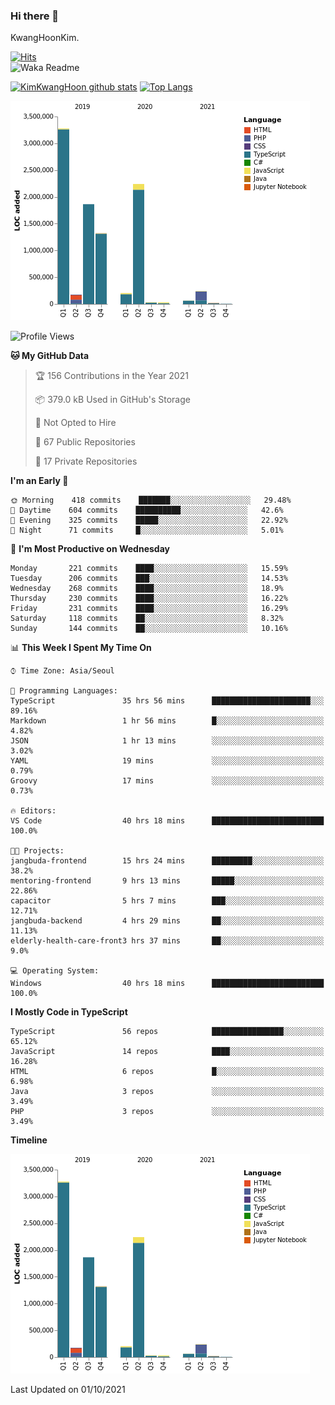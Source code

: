### Hi there 👋

KwangHoonKim.

[![Hits](https://hits.seeyoufarm.com/api/count/incr/badge.svg?url=https%3A%2F%2Fgithub.com%2Frhkdgns95)](https://hits.seeyoufarm.com)  
![Waka Readme](https://github.com/rhkdgns95/rhkdgns95/workflows/Waka%20Readme/badge.svg)

[![KimKwangHoon github stats](https://github-readme-stats.vercel.app/api?username=rhkdgns95&show_icons=true)](https://github.com/rhkdgns95/github-readme-stats)   [![Top Langs](https://github-readme-stats.vercel.app/api/top-langs/?username=rhkdgns95&layout=compact)](https://github.com/rhkdgns95/github-readme-stats)   


![Chart not found](https://raw.githubusercontent.com/rhkdgns95/rhkdgns95/master/charts/bar_graph.png) 



<!--START_SECTION:waka-->
![Profile Views](http://img.shields.io/badge/Profile%20Views-0-blue)

**🐱 My GitHub Data** 

> 🏆 156 Contributions in the Year 2021
 > 
> 📦 379.0 kB Used in GitHub's Storage 
 > 
> 🚫 Not Opted to Hire
 > 
> 📜 67 Public Repositories 
 > 
> 🔑 17 Private Repositories  
 > 
**I'm an Early 🐤** 

```text
🌞 Morning    418 commits    ███████░░░░░░░░░░░░░░░░░░   29.48% 
🌆 Daytime    604 commits    ██████████░░░░░░░░░░░░░░░   42.6% 
🌃 Evening    325 commits    █████░░░░░░░░░░░░░░░░░░░░   22.92% 
🌙 Night      71 commits     █░░░░░░░░░░░░░░░░░░░░░░░░   5.01%

```
📅 **I'm Most Productive on Wednesday** 

```text
Monday       221 commits    ████░░░░░░░░░░░░░░░░░░░░░   15.59% 
Tuesday      206 commits    ███░░░░░░░░░░░░░░░░░░░░░░   14.53% 
Wednesday    268 commits    ████░░░░░░░░░░░░░░░░░░░░░   18.9% 
Thursday     230 commits    ████░░░░░░░░░░░░░░░░░░░░░   16.22% 
Friday       231 commits    ████░░░░░░░░░░░░░░░░░░░░░   16.29% 
Saturday     118 commits    ██░░░░░░░░░░░░░░░░░░░░░░░   8.32% 
Sunday       144 commits    ██░░░░░░░░░░░░░░░░░░░░░░░   10.16%

```


📊 **This Week I Spent My Time On** 

```text
⌚︎ Time Zone: Asia/Seoul

💬 Programming Languages: 
TypeScript               35 hrs 56 mins      ██████████████████████░░░   89.16% 
Markdown                 1 hr 56 mins        █░░░░░░░░░░░░░░░░░░░░░░░░   4.82% 
JSON                     1 hr 13 mins        ░░░░░░░░░░░░░░░░░░░░░░░░░   3.02% 
YAML                     19 mins             ░░░░░░░░░░░░░░░░░░░░░░░░░   0.79% 
Groovy                   17 mins             ░░░░░░░░░░░░░░░░░░░░░░░░░   0.73%

🔥 Editors: 
VS Code                  40 hrs 18 mins      █████████████████████████   100.0%

🐱‍💻 Projects: 
jangbuda-frontend        15 hrs 24 mins      █████████░░░░░░░░░░░░░░░░   38.2% 
mentoring-frontend       9 hrs 13 mins       █████░░░░░░░░░░░░░░░░░░░░   22.86% 
capacitor                5 hrs 7 mins        ███░░░░░░░░░░░░░░░░░░░░░░   12.71% 
jangbuda-backend         4 hrs 29 mins       ██░░░░░░░░░░░░░░░░░░░░░░░   11.13% 
elderly-health-care-front3 hrs 37 mins       ██░░░░░░░░░░░░░░░░░░░░░░░   9.0%

💻 Operating System: 
Windows                  40 hrs 18 mins      █████████████████████████   100.0%

```

**I Mostly Code in TypeScript** 

```text
TypeScript               56 repos            ████████████████░░░░░░░░░   65.12% 
JavaScript               14 repos            ████░░░░░░░░░░░░░░░░░░░░░   16.28% 
HTML                     6 repos             █░░░░░░░░░░░░░░░░░░░░░░░░   6.98% 
Java                     3 repos             ░░░░░░░░░░░░░░░░░░░░░░░░░   3.49% 
PHP                      3 repos             ░░░░░░░░░░░░░░░░░░░░░░░░░   3.49%

```


**Timeline**

![Chart not found](https://raw.githubusercontent.com/rhkdgns95/rhkdgns95/master/charts/bar_graph.png) 


 Last Updated on 01/10/2021
<!--END_SECTION:waka-->
